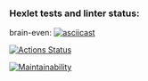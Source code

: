 ### Hexlet tests and linter status:
brain-even:
[![asciicast](https://asciinema.org/a/lirEaap88zUOBMB8iza0bdX0e.svg)](https://asciinema.org/a/lirEaap88zUOBMB8iza0bdX0e)

[![Actions Status](https://github.com/h4liff/qa-auto-engineer-javascript-project-44/actions/workflows/hexlet-check.yml/badge.svg)](https://github.com/h4liff/qa-auto-engineer-javascript-project-44/actions)

[![Maintainability](https://api.codeclimate.com/v1/badges/ee4c647d5b60a034c2f2/maintainability)](https://codeclimate.com/github/h4liff/qa-auto-engineer-javascript-project-44/maintainability)